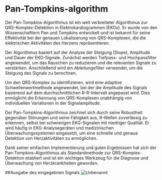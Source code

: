 # Pan-Tompkins-algorithm
Der Pan-Tompkins-Algorithmus ist ein weit verbreiteter Algorithmus zur QRS-Komplex-Detektion in Elektrokardiogrammen (EKGs). Er wurde von den Wissenschaftlern Pan und Tompkins entwickelt und ist bekannt für seine Effektivität bei der genauen Lokalisierung von QRS-Komplexen, die die elektrischen Aktivitäten des Herzens repräsentieren.

Der Algorithmus basiert auf der Analyse der Steigung (Slope), Amplitude und Dauer der EKG-Signale. Zunächst werden Tiefpass- und Hochpassfilter angewendet, um das Rauschen zu reduzieren und die relevanten Signale zu verstärken. Anschließend wird ein Ableitungsfilter verwendet, um die Steigung des Signals zu berechnen.

Um den QRS-Komplex zu identifizieren, wird eine adaptive Schwellenwertmethode angewendet, bei der die Amplitude des Signals basierend auf dem durchschnittlichen R-R-Intervall angepasst wird. Dies ermöglicht die Erkennung von QRS-Komplexen unabhängig von individuellen Variationen in der Signalamplitude.

Der Pan-Tompkins-Algorithmus zeichnet sich durch seine Robustheit gegenüber Störungen und seine Fähigkeit aus, R-Wellen zuverlässig zu erkennen, selbst bei schwierigen EKG-Signalen mit niedriger Qualität. Er wird häufig in EKG-Analysegeräten und medizinischen Überwachungssystemen eingesetzt, um eine schnelle und genaue Detektion von Herzaktivitäten zu ermöglichen.

Dank seiner einfachen Implementierung und guten Ergebnissen hat sich der Pan-Tompkins-Algorithmus als Standardmethode zur QRS-Komplex-Detektion etabliert und ist ein wichtiges Werkzeug für die Diagnose und Überwachung von Herzkrankheiten geworden.

##Ausgabe des eingegebnen Signals 
![Unbenannt](https://github.com/maluka59/Pan-Tompkins-algorithm/assets/83926085/b94f9b85-a78c-4020-b6f0-f6f7da2c1bf6)
